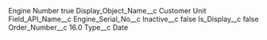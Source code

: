<?xml version="1.0" encoding="UTF-8"?>
<CustomMetadata xmlns="http://soap.sforce.com/2006/04/metadata" xmlns:xsi="http://www.w3.org/2001/XMLSchema-instance" xmlns:xsd="http://www.w3.org/2001/XMLSchema">
    <label>Engine Number</label>
    <protected>true</protected>
    <values>
        <field>Display_Object_Name__c</field>
        <value xsi:type="xsd:string">Customer Unit</value>
    </values>
    <values>
        <field>Field_API_Name__c</field>
        <value xsi:type="xsd:string">Engine_Serial_No__c</value>
    </values>
    <values>
        <field>Inactive__c</field>
        <value xsi:type="xsd:boolean">false</value>
    </values>
    <values>
        <field>Is_Display__c</field>
        <value xsi:type="xsd:boolean">false</value>
    </values>
    <values>
        <field>Order_Number__c</field>
        <value xsi:type="xsd:double">16.0</value>
    </values>
    <values>
        <field>Type__c</field>
        <value xsi:type="xsd:string">Date</value>
    </values>
</CustomMetadata>
